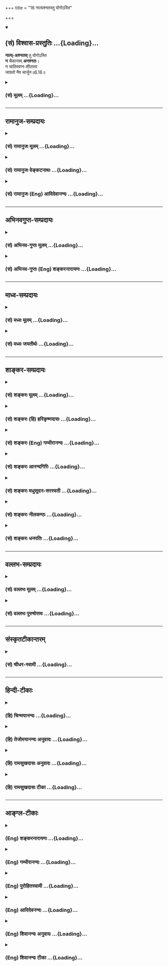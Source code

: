 +++
title = "16 नात्यश्नतस्तु योगोऽस्ति"

+++
<div class="js_include" newlevelforh1="2" title="(सं) विश्वास-प्रस्तुतिः" unfilled url="/mahAbhAratam/shlokashaH/06-bhIShma-parva/03-bhagavad-gItA-parva/saMskRtam/vishvAsa-prastutiH/06_Atma-saMyama-yogaH_a/16_nAtyashnatastu_yo.md">
<details open><summary><h2>(सं) विश्वास-प्रस्तुतिः ...{Loading}...</h2></summary>

**नात्य्-अश्नतस्** तु योगोऽस्ति  
**न** चैकान्तम् **अनश्नतः**।  
न चातिस्वप्न-शीलस्य  
जाग्रतो नैव चार्जुन॥6.16॥
</details>
</div>
<div class="js_include collapsed" newlevelforh1="3" title="(सं) मूलम्" unfilled url="/mahAbhAratam/shlokashaH/06-bhIShma-parva/03-bhagavad-gItA-parva/saMskRtam/mUlam/06_Atma-saMyama-yogaH_a/16_nAtyashnatastu_yo.md">
<details><summary><h3>(सं) मूलम् ...{Loading}...</h3></summary>

नात्यश्नतस्तु योगोऽस्ति न चैकान्तमनश्नतः।  
न चातिस्वप्नशीलस्य जाग्रतो नैव चार्जुन।।6.16।।
</details>
</div>


_________________
## रामानुज-सम्प्रदायः
<div class="js_include collapsed" newlevelforh1="3" title="(सं) रामानुजः मूलम्" unfilled url="/mahAbhAratam/shlokashaH/06-bhIShma-parva/03-bhagavad-gItA-parva/saMskRtam/rAmAnujaH/mUlam/06_Atma-saMyama-yogaH_a/16_nAtyashnatastu_yo.md">
<details><summary><h3>(सं) रामानुजः मूलम् ...{Loading}...</h3></summary>

।।6.16।। अत्यशनानशने योगविरोधिनी अतिविहारविहारौ च तथातिमात्रस्वप्नजागर्ये
तथा च अत्यायासानायासौ।

</details>
</div>
<div class="js_include collapsed" newlevelforh1="3" title="(सं) रामानुजः वेङ्कटनाथः" unfilled url="/mahAbhAratam/shlokashaH/06-bhIShma-parva/03-bhagavad-gItA-parva/saMskRtam/rAmAnujaH/venkaTanAthaH/06_Atma-saMyama-yogaH_a/16_nAtyashnatastu_yo.md">
<details><summary><h3>(सं) रामानुजः वेङ्कटनाथः ...{Loading}...</h3></summary>

  
  
।।6.16।। उचितदेशप्रभृति परमात्मचिन्तनपर्यन्तं ह्यत्र योगोपकरणमेव
अतःअन्यदपीत्युक्तम्। योगोपकरणं योगोपकारकम्।
अत्यशनादेर्योगविरोधित्वंनात्यश्नतः इति श्लोकस्यार्थः। मिताहारादेस्तु
योगोपयुक्तत्वंयुक्ताहार इति श्लोकेनोच्यत इति व्यतिरेकतोऽन्वयतश्च एक
एवार्थः स्थिरीक्रियत इति विभागमभिप्रेत्याह अत्यशनेति। युक्ताहार इति
श्लोके विहारायासयोरपि उक्तत्वात् पूर्वत्रापि हि तावभिप्रेताविति
दर्शयितुंअतिविहाराविहारावत्यायासानायासावित्युक्तम्। जाग्रतः
इत्यत्राप्यतिरनुषञ्जनीयः।
पूर्वश्लोकोक्तातिशब्दप्रतियोगिकत्वाद्युक्तशब्दो मितपर
इत्यभिप्रायेणमिताहारेत्यादिकमुक्तम्। श्रूयते हि यद्ध्यात्मसम्मितमन्नं
तदवति तन्न हिनस्ति तद्यत्कनीयो न तदवति इति। स्मरन्ति चउदरस्यार्धमन्नस्य
तृतीयमुदकस्य तु। वायोः सच्चरणार्थं तु चतुर्थमवशेषयेत् इति। अतो
न्यूनाधिकादिसमस्तदोषराहित्यं युक्तशब्देनाभिप्रेतम्। द्वन्द्वात्पूर्वमपि
परमिव प्रत्येकमन्वेतव्यम्। विहारशब्दः सञ्चारपरः
तन्द्रीपरिहारार्थविनोदपरो वा। पारिशेष्यादौचित्याच्च चेष्टाशब्दार्थोऽत्र
श्रमहेतुरायासः। दुःखशब्दासङ्कोचाद्योगसामर्थ्याच्चसकलेति विशेषितम्।
तत्फलितमाह बन्धनाशन इति। एवंविधस्य योगो दुःखहा भवतीत्यन्वये योगस्य
पूर्वसिद्धताभ्रमः स्यात् तद्वयदासायसम्पन्नो भवतीत्युक्तम्।

</details>
</div>
<div class="js_include collapsed" newlevelforh1="3" title="(सं) रामानुजः (Eng) आदिदेवानन्दः" unfilled url="/mahAbhAratam/shlokashaH/06-bhIShma-parva/03-bhagavad-gItA-parva/saMskRtam/rAmAnujaH/english/AdidevAnandaH/06_Atma-saMyama-yogaH_a/16_nAtyashnatastu_yo.md">
<details><summary><h3>(सं) रामानुजः (Eng) आदिदेवानन्दः ...{Loading}...</h3></summary>

6.16 Over-eating and excessive fasting are opposed to Yoga. So also are excessive recreation and non-recreation, too much of sleep and too much of vigil. So too, are overwork and idleness.

</details>
</div>


_________________
## अभिनवगुप्त-सम्प्रदायः
<div class="js_include collapsed" newlevelforh1="3" title="(सं) अभिनव-गुप्तः मूलम्" unfilled url="/mahAbhAratam/shlokashaH/06-bhIShma-parva/03-bhagavad-gItA-parva/saMskRtam/abhinava-guptaH/mUlam/06_Atma-saMyama-yogaH_a/16_nAtyashnatastu_yo.md">
<details><summary><h3>(सं) अभिनव-गुप्तः मूलम् ...{Loading}...</h3></summary>

।।6.16 6.17।। योगोऽस्तीति। युक्ताहारेति। आहारेषु +++(N योऽपि आहारेषु)+++
आह्रियमाणेषु विषयेषु +++(omits विषयेषु)+++। विहारः उपभोगाय प्रवृत्तिः +++(SK [n]
उपयोगाय प्रवृत्तिः)+++। तस्याश्च युक्तत्वं
नात्यन्तासक्तिर्नात्यन्तपरिवर्जनम्। एवं सर्वत्र। शिष्टं स्पष्टम्। जागरत
इत्यादि मुनेः प्रमाणत्वात्+++(N जाग्रत इति मनःप्रमाणत्वात्)+++ वेदवत्।
एवमन्यत्रापि।

</details>
</div>
<div class="js_include collapsed" newlevelforh1="3" title="(सं) अभिनव-गुप्तः (Eng) शङ्करनारायणः" unfilled url="/mahAbhAratam/shlokashaH/06-bhIShma-parva/03-bhagavad-gItA-parva/saMskRtam/abhinava-guptaH/english/shankaranArAyaNaH/06_Atma-saMyama-yogaH_a/16_nAtyashnatastu_yo.md">
<details><summary><h3>(सं) अभिनव-गुप्तः (Eng) शङ्करनारायणः ...{Loading}...</h3></summary>

6.16 See Comment under 6.17

</details>
</div>


_________________
## माध्व-सम्प्रदायः
<div class="js_include collapsed" newlevelforh1="3" title="(सं) मध्वः मूलम्" unfilled url="/mahAbhAratam/shlokashaH/06-bhIShma-parva/03-bhagavad-gItA-parva/saMskRtam/madhvaH/mUlam/06_Atma-saMyama-yogaH_a/16_nAtyashnatastu_yo.md">
<details><summary><h3>(सं) मध्वः मूलम् ...{Loading}...</h3></summary>

।।6.16।। अनशनादिनिषेधोऽशक्तस्य। उक्तं
हिनिद्राशनभयश्वासचेष्टातन्त्रादिवर्जनम्। कृत्वाऽनिमीलिताक्षस्तु शक्तो
ध्यायन्प्रसीदति (प्रसिध्यति)। इति नारदीये।

</details>
</div>
<div class="js_include collapsed" newlevelforh1="3" title="(सं) मध्वः जयतीर्थः" unfilled url="/mahAbhAratam/shlokashaH/06-bhIShma-parva/03-bhagavad-gItA-parva/saMskRtam/madhvaH/jayatIrthaH/06_Atma-saMyama-yogaH_a/16_nAtyashnatastu_yo.md">
<details><summary><h3>(सं) मध्वः जयतीर्थः ...{Loading}...</h3></summary>

।।6.16 6.17।। न चैकान्तमनश्नतः ৷৷. जाग्रतो नैव च इति
युञ्जानस्यानशनजागरणनिषेधः क्रियते ससर्वविषय इति प्रतीतिनिरासायार्थमाह
**अनशनादि**ति। कुतः इत्यतः शक्तस्य तद्विधानादित्याह **उक्तं ही**ति।
आमीलिताक्ष ईषन्निमीलिताक्षः शक्तस्त्विति सम्बन्धः। आहारादीनां केन
युक्तत्वं इत्यत आह **युक्ते**ति। उपायः समाधिः। समाधिर्हि धात्वर्थः।
तद्वत्ता च प्रत्ययार्थः। अतः सोपायेत्युक्तम्। आहारादेः सोपायत्वं नाम
कीदृशं इत्यत आह **यावते**ति। आदिपदेनेन्द्रियोत्सेकालस्यादेः सङ्ग्रहः।
उपायेन साहित्यं नाम तदविरोधित्वम्। तच्चैवम्भूतमित्यर्थः।

</details>
</div>


_________________
## शाङ्कर-सम्प्रदायः
<div class="js_include collapsed" newlevelforh1="3" title="(सं) शङ्करः मूलम्" unfilled url="/mahAbhAratam/shlokashaH/06-bhIShma-parva/03-bhagavad-gItA-parva/saMskRtam/shankaraH/mUlam/06_Atma-saMyama-yogaH_a/16_nAtyashnatastu_yo.md">
<details><summary><h3>(सं) शङ्करः मूलम् ...{Loading}...</h3></summary>

।।6.16।। **न अत्यश्नतः** आत्मसंमितमन्नपरिमाणमतीत्याश्नतः अत्यश्नतः न
**योगः अस्ति। न च एकान्तम् अनश्नतः** योगः अस्ति। यदु ह वा आत्मसंमितमन्नं
तदवति तन्न हिनस्ति यद्भूयो हिनस्ति तद्यत् कनीयोऽन्नं न तदवति (शतपथ) इति
श्रुतेः। तस्मात् योगी न आत्मसंमितात् अन्नात् अधिकं न्यूनं वा अश्नीयात्।
अथवा योगिनः योगशास्त्रे परिपठितात् अन्नपरिमाणात् अतिमात्रमश्नतः योगो
नास्ति। उक्तं हि अधर्मशब्दस्य सव्यञ्जनान्नस्य तृतीयमुदकस्य च। वायोः
संचरणार्थं तु चतुर्थमवशेषयेत् इत्यादिपरिमाणम्। तथा **न च
अतिस्वप्नशीलस्य** योगो भवति **नैव च** अतिमात्रं **जाग्रतो** भवति च
**अर्जुन**।। कथं पुनः योगो भवति इत्युच्यते

</details>
</div>
<div class="js_include collapsed" newlevelforh1="3" title="(सं) शङ्करः (हि) हरिकृष्णदासः" unfilled url="/mahAbhAratam/shlokashaH/06-bhIShma-parva/03-bhagavad-gItA-parva/saMskRtam/shankaraH/hindI/harikRShNadAsaH/06_Atma-saMyama-yogaH_a/16_nAtyashnatastu_yo.md">
<details><summary><h3>(सं) शङ्करः (हि) हरिकृष्णदासः ...{Loading}...</h3></summary>

।।6.16।। अब योगीके आहार आदिके नियम कहे जाते हैं अधिक खानेवालेका अर्थात्
अपनी शक्तिका उल्लङ्घन करके शक्तिसे अधिक भोजन करनेवालाका योग सिद्ध नहीं
होता और बिल्कुल न खानेवालेका भी योग सिद्ध नहीं होता क्योंकि यह श्रुति है
कि जो अपने शरीरकी शक्तिके अनुसार अन्न खाया जाता है वह रक्षा करता है वह
कष्ट नहीं देता ( बिगाड़ नहीं करता ) जो उससे अधिक होता है वह कष्ट देता है
और जो प्रमाणसे कम होता है वह रक्षा नहीं करता। इसलिये योगीको चाहिये कि
अपने लिये जितना उपयुक्त हो उससे कम या ज्यादा अन्न न खाय। अथवा यह अर्थ
समझो कि योगीके लिये योगशास्त्रमें बतलाया हुआ जो अन्नका परिमाण है उससे
अधिक खानेवालेका योग सिद्ध नहीं होता। वहाँ यह परिमाण बतलाया है कि पेटका
आधा भाग अर्थात् दो हिस्से तो शाकपात आदि व्यञ्जनोंसहित भोजनसे और तीसरा
हिस्सा जलसे पूर्ण करना चाहिये तथा चौथा वायुके आनेजानेके लिये खाली रखना
चाहिये इत्यादि। तथा हे अर्जुन न तो बहुत सोनेवालेका ही योग सिद्ध होता है
और न अधिक जागनेवालेको ही योगसिद्धि प्राप्त होती है।

</details>
</div>
<div class="js_include collapsed" newlevelforh1="3" title="(सं) शङ्करः (Eng) गम्भीरानन्दः" unfilled url="/mahAbhAratam/shlokashaH/06-bhIShma-parva/03-bhagavad-gItA-parva/saMskRtam/shankaraH/english/gambhIrAnandaH/06_Atma-saMyama-yogaH_a/16_nAtyashnatastu_yo.md">
<details><summary><h3>(सं) शङ्करः (Eng) गम्भीरानन्दः ...{Loading}...</h3></summary>

6.16 (Tu, but) O Arjuna, Yoga na asti, is not; atiasnatah, for one who
eats too much, for one who eats food more than his capacity; na ca, nor
is Yoga; anasnatah, for one who does not eat; ekantam, at all. This
accords with the Vedic text, 'As is well known, if one eats that much
food which is within one's capacity, then it sustains him, it does not
hurt him; that which is more, it harms him; that which is less, it does
not sustain him' (Sa. Br.; Bo. Sm. 2.7.22). Therefore, a yogi should not
eat food more or less than what is suitable for him. Or the meaning is
that Yoga is not for one who eats more food than what is prescribed for
a yogi in the scriptures on Yoga. Indeed, the antity has been mentioned
in, 'One half of the stomach is to be filled with food including
curries; the third arter is to be filled with water; but the fourth
arter is to be left for the movement of air,' etc. Similarly, Yoga is
not for ati svapna-silasya, one who habitually sleeps too long; and Yoga
is na eva, surely not; jagratah, for one who keeps awake too long. How,
again, does Yoga become possibel; This is being stated:

</details>
</div>
<div class="js_include collapsed" newlevelforh1="3" title="(सं) शङ्करः आनन्दगिरिः" unfilled url="/mahAbhAratam/shlokashaH/06-bhIShma-parva/03-bhagavad-gItA-parva/saMskRtam/shankaraH/AnandagiriH/06_Atma-saMyama-yogaH_a/16_nAtyashnatastu_yo.md">
<details><summary><h3>(सं) शङ्करः आनन्दगिरिः ...{Loading}...</h3></summary>

।।6.16।। आहारादीत्यादिशब्देन विहारजागरितादि चोच्यते
आत्मसंमितमन्नपरिमाणमष्टग्रासादि। आहारनियमे शतपथश्रुतिं प्रमाणयति **यदु ह
वा इति**। तदन्नं भुज्यमानं यदु ह वा इति प्रसिद्ध्यानूदितमवति
अनुष्ठानयोग्यतामापाद्यानुष्ठानद्वारेण भोक्तारं रक्षति न
पुनस्तदन्नमस्यानर्थाय भवतीत्यर्थः। यत्पुनरात्मसंमिताद्भूयोऽधिकतरं
शास्त्रमतिक्रम्य भुज्यते तदात्मानं हिनस्ति भोक्तुरनर्थाय भवति। यच्चान्नं
कनीयोऽल्पतरं शास्त्रनिश्चयाभावादद्यते तदन्नमनुष्ठानयोग्यतादिद्वारा न
रक्षितुं क्षमते। तस्मादत्यधिकमत्यल्पं चान्नं योगमारुरुक्षता
त्याज्यमित्यर्थः। श्रुतिसिद्धमर्थं निगमयति **तस्मादिति।**
नेत्यादेर्व्याख्यानान्तरमाह **अथवेति।** किं तदन्नपरिमाणं योगशास्त्रोक्तं
यदधिकं न्यूनं वाभ्यवहरतो योगानुपपत्तिरित्याशङ्क्याह **उक्तं**
**हीति।**पूरयेदशनेनार्धं तृतीयमुदकेन तु। वायोः संचरणार्थं तु
चतुर्थमवशेषयेत्।। इति वाक्यमादिशब्दार्थः। यथा अत्यन्तमश्नतोऽनश्नतश्च
योगो न संभवति तथात्यन्तं स्वपतो जाग्रतश्च न योगः संभवतीत्याह **तथेति।**

</details>
</div>
<div class="js_include collapsed" newlevelforh1="3" title="(सं) शङ्करः मधुसूदन-सरस्वती" unfilled url="/mahAbhAratam/shlokashaH/06-bhIShma-parva/03-bhagavad-gItA-parva/saMskRtam/shankaraH/madhusUdana-sarasvatI/06_Atma-saMyama-yogaH_a/16_nAtyashnatastu_yo.md">
<details><summary><h3>(सं) शङ्करः मधुसूदन-सरस्वती ...{Loading}...</h3></summary>

।।6.16।। एवं योगाभ्यासनिष्ठस्याहारादिनियममाह द्वाभ्याम् यद्भुक्तं
सज्जीर्यति शरीरस्य च कार्यक्षमतां संपादयति तदात्मसंमितमन्नं तदतिक्रम्य
लोभेनाधिकमश्नतो न योगोऽस्ति। अजीर्णदोषेण व्याधिपीडितत्वात्।
नचैकान्तमनश्नतो योगोऽस्ति अनाहारादत्यल्पाहाराद्वा रसपोषणाभावेन शरीरस्य
कार्याक्षमत्वात्। यदु ह वा आत्मसंमितमन्नं तदवति तन्न हिनस्ति यद्भूयो
हिनस्ति तद्यत्कनीयो न तदवति इति शतपथश्रुतेः। तस्माद्योगी
नात्मसंमितादन्नादधिकं न्यूनं वाश्नीयादित्यर्थः। अथवापूरयेदशनेनार्धं
तृतीयमुदकेन तु। वायोः संचारणार्थं तु चतुर्थमवशेषयेत्।।
इत्यादियोगशास्त्रोक्तपरिमाणादधिकं न्यूनं वाश्नतो योगो न संपद्यत
इत्यर्थः। तथातिनिद्राशीलस्यातिजाग्रतश्च योगो नैवास्ति। हे अर्जुन सावधानो
भवेत्यभिप्रायः। एकश्चकार उक्ताहारातिक्रमसमुच्चयार्थः।
अपरोऽत्रानुक्तदोषसमुच्चयार्थः। यथा मार्कण्डेयपुराणेनाध्मातः क्षुधितः
श्रान्तो न च व्याकुलचेतनः। युञ्जीत योगं राजेन्द्र योगी
सिद्ध्यर्थमात्मनः।। नातिशीते न चैवोष्णे न द्वन्द्वे नानिलान्विते।
कालेष्वेतेषु युञ्जीत न योगं ध्यानतत्परः।। इत्यादि।

</details>
</div>
<div class="js_include collapsed" newlevelforh1="3" title="(सं) शङ्करः नीलकण्ठः" unfilled url="/mahAbhAratam/shlokashaH/06-bhIShma-parva/03-bhagavad-gItA-parva/saMskRtam/shankaraH/nIlakaNThaH/06_Atma-saMyama-yogaH_a/16_nAtyashnatastu_yo.md">
<details><summary><h3>(सं) शङ्करः नीलकण्ठः ...{Loading}...</h3></summary>

।।6.16।। एवं योगाभ्यासनिष्ठस्याहारादिनियममाह द्वाभ्याम् **नात्यश्नत
इति।** एकान्तमतिशयेन। अतिजाग्रत इत्यत्राप्यतिशब्दो योज्यः।

</details>
</div>
<div class="js_include collapsed" newlevelforh1="3" title="(सं) शङ्करः धनपतिः" unfilled url="/mahAbhAratam/shlokashaH/06-bhIShma-parva/03-bhagavad-gItA-parva/saMskRtam/shankaraH/dhanapatiH/06_Atma-saMyama-yogaH_a/16_nAtyashnatastu_yo.md">
<details><summary><h3>(सं) शङ्करः धनपतिः ...{Loading}...</h3></summary>

।।6.16।। योगिन आहारादिनियमं वक्तुं प्रथमं व्यतिरेकमाह **नेति।** अत्यश्रतः
आत्मसंमितादन्नादधिकमश्रतः योगो नास्ति। नचैकान्तमात्मसंमितमप्यनश्रतो
योगोऽस्ति। उभयथापि व्याध्यादिना नाशप्रसङ्गात्। तथाच शतपथश्रुतिःयदु ह वा
आत्मसंमितमन्नं तदवति तन्न हिनस्ति यद्भूयो हिनस्ति तद्यत्कनीयो न तदवति
इति तस्माद्योगी नात्मसंमितादन्नादधिकं न्यूनं वाश्रीयात्। योगशास्त्रे
परिपठितादन्नपरिणादतिमात्रं न्यूनं वाश्रतो योगिनो योगो नास्तीति वा
व्याख्येयम्। तदुक्तम्पूरयेदशनेनार्धं तृतीयमुदकेन तु। वायोः संचरणार्थं तु
चतुर्थमवशेषयेत्।। इति। एतादृशस्य योग एव न सिध्यति। तेन
दुःखरुपसमूलसंसारपङ्कहान्या शुद्धत्वाविर्भावस्तु दूरनिरस्त इति
सूचयन्संबोधयति हे अर्जुनेति।

</details>
</div>


_________________
## वल्लभ-सम्प्रदायः
<div class="js_include collapsed" newlevelforh1="3" title="(सं) वल्लभः मूलम्" unfilled url="/mahAbhAratam/shlokashaH/06-bhIShma-parva/03-bhagavad-gItA-parva/saMskRtam/vallabhaH/mUlam/06_Atma-saMyama-yogaH_a/16_nAtyashnatastu_yo.md">
<details><summary><h3>(सं) वल्लभः मूलम् ...{Loading}...</h3></summary>

।।6.16 6.17।। तमेव परावृत्त्या द्रढयति नात्यश्नत इति स्पष्टम्। किन्तु
युक्ताहारविहारस्य योगो दुःखहा भवति।

</details>
</div>
<div class="js_include collapsed" newlevelforh1="3" title="(सं) वल्लभः पुरुषोत्तमः" unfilled url="/mahAbhAratam/shlokashaH/06-bhIShma-parva/03-bhagavad-gItA-parva/saMskRtam/vallabhaH/puruShottamaH/06_Atma-saMyama-yogaH_a/16_nAtyashnatastu_yo.md">
<details><summary><h3>(सं) वल्लभः पुरुषोत्तमः ...{Loading}...</h3></summary>

  
  
।।6.16।। एवं योगफलमुक्त्वा तस्य स्थित्यर्थमाहारादिकमाह नात्यश्नतस्त्विति।
अति अश्नतः अधिकभोक्तुर्देहपुष्ट्यर्थं भुञ्जानस्य न च। एकान्तं सर्वथा
अभुञ्जानस्य भगवत्स्वरूपमज्ञात्वा उपवासं कुर्वतः अतिस्वप्नशीलस्य
निद्राशीलस्य सर्वविस्मरणैकस्वभावस्य जाग्रतश्च न चैव योगो
मत्संयोगोऽस्ति।  
  

</details>
</div>


_________________
## संस्कृतटीकान्तरम्
<div class="js_include collapsed" newlevelforh1="3" title="(सं) श्रीधर-स्वामी" unfilled url="/mahAbhAratam/shlokashaH/06-bhIShma-parva/03-bhagavad-gItA-parva/saMskRtam/shrIdhara-svAmI/06_Atma-saMyama-yogaH_a/16_nAtyashnatastu_yo.md">
<details><summary><h3>(सं) श्रीधर-स्वामी ...{Loading}...</h3></summary>

।।6.16।। योगाभ्यासनिष्ठस्याहारादिनियममाह **नेति** द्वाभ्याम्।
अत्यन्तमधिकं भुञ्जानस्य। एकान्तमत्यन्तमभुञ्जानस्यापि योगः समाधिर्न भवति।
तथातिनिद्राशीलस्यातिजाग्रतश्च योगो नैवास्ति।

</details>
</div>


_________________
## हिन्दी-टीकाः
<div class="js_include collapsed" newlevelforh1="3" title="(हि) चिन्मयानन्दः" unfilled url="/mahAbhAratam/shlokashaH/06-bhIShma-parva/03-bhagavad-gItA-parva/hindI/chinmayAnandaH/06_Atma-saMyama-yogaH_a/16_nAtyashnatastu_yo.md">
<details><summary><h3>(हि) चिन्मयानन्दः ...{Loading}...</h3></summary>

।।6.16।। उपर्युक्त साधन और साध्य का विस्तृत विवरण जानकर यदि कोई व्यक्ति
निर्दिष्ट साध्य की प्राप्ति में स्वयं को असमर्थ पाये तो कोई आश्चर्य नहीं
। ऐसा भी नहीं कि साधक में इच्छा या प्रयत्न का अभाव हो फिर भी लक्ष्य
प्राप्त करना उसे कठिन ही प्रतीत होता है। वह क्या कारण है जो अनजाने ही
साधक को अपने साध्य से दूर ले जाता है कोई भी वैज्ञानिक सिद्धांत प्रयोग
में सफलता के लिए सावधानियों को बताये बिना पूर्ण नहीं होता। अगले कुछ
श्लोकों में ध्यानयोग के मार्ग में आने वाले सम्भावित गर्तों का संकेत किया
गया है जिनसे साधक को बचने का प्रयत्न करना चाहिए। ध्यान की सफलता के लिए
महत्त्व का नियम यह है कि अति सर्वत्र वर्जयेत् अर्थात् जीवन के कार्यों और
उपभोगो में अतिरेक का त्याग करना चाहिए। परिमितता या संयम सफलता की कुन्जी
है। असंयम से विक्षेप उत्पन्न होते हैं और संगठित व्यक्तित्व का सांमजस्य
भंग हो जाता है। इसलिए आहार विहार और निद्रा में परिमितता का होना आवश्यक
है। भगवान् कहते हैं कि अत्याधिक मात्रा में भोजन करने वाले या अति उपवास
करने वाले व्यक्ति के लिए योग असाध्य है। यहाँ खाने का अर्थ केवल मुख के
द्वारा अन्न भक्षण ही नहीं वरन् सभी इन्द्रियों के द्वारा किये जाने वाले
विषय ग्रहण है। इस शब्द में समाविष्ट हैं विषय ग्रहण मन की भावनाएँ और
बुद्धि के विचार। संक्षेप में योगाभ्यासी पुरुष के लिए नियम यह होना चाहिए
कि केवल व्यक्तिगत लाभ के लिए प्राणी जगत् का संहार किये बिना समयसमय पर जो
कुछ प्राप्त होता है उसका ग्रहण या भक्षण केवल इतना ही करे कि पेट को भार न
हो। यहाँ ठीक ही कहा गया है कि अत्याधिक निद्रा अथवा जागरण योग के अनुकूल
नहीं है। यहाँ भी विवेकपूर्ण परिमितता ही नियम होना चाहिए। संभव है कि
मन्दबुद्धि पुरुष इस श्लोक के तात्पर्य को न समझकर प्रश्न पूछे कि किस
पुरुष के लिए योग सहज साध्य होता है इसके उत्तर में कहते हैं।

</details>
</div>
<div class="js_include collapsed" newlevelforh1="3" title="(हि) तेजोमयानन्दः अनुवादः" unfilled url="/mahAbhAratam/shlokashaH/06-bhIShma-parva/03-bhagavad-gItA-parva/hindI/tejomayAnandaH/anuvAdaH/06_Atma-saMyama-yogaH_a/16_nAtyashnatastu_yo.md">
<details><summary><h3>(हि) तेजोमयानन्दः अनुवादः ...{Loading}...</h3></summary>

।।6.16।। परन्तु, हे अर्जुन ! यह योग उस पुरुष के लिए सम्भव नहीं होता, जो
अधिक खाने वाला है या बिल्कुल न खाने वाला है तथा जो अधिक सोने वाला है या
सदा जागने वाला है।।

</details>
</div>
<div class="js_include collapsed" newlevelforh1="3" title="(हि) रामसुखदासः अनुवादः" unfilled url="/mahAbhAratam/shlokashaH/06-bhIShma-parva/03-bhagavad-gItA-parva/hindI/rAmasukhadAsaH/anuvAdaH/06_Atma-saMyama-yogaH_a/16_nAtyashnatastu_yo.md">
<details><summary><h3>(हि) रामसुखदासः अनुवादः ...{Loading}...</h3></summary>

।।6.16।। हे अर्जुन ! यह योग न तो अधिक खानेवालेका और न बिलकुल न
खानेवालेका तथा न अधिक सोनेवालेका और न बिलकुल न सोनेवालेका ही सिद्ध होता
है।

</details>
</div>
<div class="js_include collapsed" newlevelforh1="3" title="(हि) रामसुखदासः टीका" unfilled url="/mahAbhAratam/shlokashaH/06-bhIShma-parva/03-bhagavad-gItA-parva/hindI/rAmasukhadAsaH/TIkA/06_Atma-saMyama-yogaH_a/16_nAtyashnatastu_yo.md">
<details><summary><h3>(हि) रामसुखदासः टीका ...{Loading}...</h3></summary>

।।6.16।।***व्याख्या--*'नात्यश्नतस्तु योगोऽस्ति'--**अधिक खानेवालेका योग
सिद्ध नहीं होता **(टिप्पणी प₀ 347)**। कारण कि अन्न अधिक खानेसे अर्थात्
भूखके बिना खानेसे अथवा भूखसे अधिक खानेसे प्यास ज्यादा लगती है, जिससे
पानी ज्यादा पीना पड़ता है। ज्यादा अन्न खाने और पानी पीनेसे पेट भारी हो
जाता है। पेट भारी होनेसे शरीर भी बोझिल मालूम देता है। शरीरमें आलस्य छा
जाता है। बार-बार पेट याद आताहै। कुछ भी काम करनेका अथवा साधन, भजन, जप,
ध्यान आदि करनेका मन नहीं करता। न तो सुखपूर्वक बैठा जाता है और न
सुखपूर्वक लेटा ही जाता है तथा न चलने-फिरनेका ही मन करता है। अजीर्ण आदि
होनेसे शरीरमें रोग पैदा हो जाते हैं। इसलिये अधिक खानेवाले पुरुषका योग
कैसे सिद्ध हो सकता है; नहीं हो सकता।

</details>
</div>


_________________
## आङ्ग्ल-टीकाः
<div class="js_include collapsed" newlevelforh1="3" title="(Eng) शङ्करनारायणः" unfilled url="/mahAbhAratam/shlokashaH/06-bhIShma-parva/03-bhagavad-gItA-parva/english/shankaranArAyaNaH/06_Atma-saMyama-yogaH_a/16_nAtyashnatastu_yo.md">
<details><summary><h3>(Eng) शङ्करनारायणः ...{Loading}...</h3></summary>

6.16. Yoga is neither for him who eats too much; nor for him who totally abstains from eating; nor for him who is prone to sleep too much; and nor for him who keeps awake too much.

</details>
</div>
<div class="js_include collapsed" newlevelforh1="3" title="(Eng) गम्भीरानन्दः" unfilled url="/mahAbhAratam/shlokashaH/06-bhIShma-parva/03-bhagavad-gItA-parva/english/gambhIrAnandaH/06_Atma-saMyama-yogaH_a/16_nAtyashnatastu_yo.md">
<details><summary><h3>(Eng) गम्भीरानन्दः ...{Loading}...</h3></summary>

6.16 But, O Arjuna, Yoga is not for one who eats too much, nor for one who does not eat at all; neither for one who habitually sleeps too long,
nor surely for one who keeps awake.

</details>
</div>
<div class="js_include collapsed" newlevelforh1="3" title="(Eng) पुरोहितस्वामी" unfilled url="/mahAbhAratam/shlokashaH/06-bhIShma-parva/03-bhagavad-gItA-parva/english/purohitasvAmI/06_Atma-saMyama-yogaH_a/16_nAtyashnatastu_yo.md">
<details><summary><h3>(Eng) पुरोहितस्वामी ...{Loading}...</h3></summary>

6.16 Meditation is not for him who eats too much, not for him who eats not at all; not for him who is overmuch addicted to sleep, not for him who is always awake.

</details>
</div>
<div class="js_include collapsed" newlevelforh1="3" title="(Eng) आदिदेवनन्दः" unfilled url="/mahAbhAratam/shlokashaH/06-bhIShma-parva/03-bhagavad-gItA-parva/english/AdidevanandaH/06_Atma-saMyama-yogaH_a/16_nAtyashnatastu_yo.md">
<details><summary><h3>(Eng) आदिदेवनन्दः ...{Loading}...</h3></summary>

6.16 Yoga is not for him who over-eats, nor for him who fasts excessively; not for him, O Arjuna, who sleeps too much, nor for him who stays awake too long.

</details>
</div>
<div class="js_include collapsed" newlevelforh1="3" title="(Eng) शिवानन्दः अनुवादः" unfilled url="/mahAbhAratam/shlokashaH/06-bhIShma-parva/03-bhagavad-gItA-parva/english/shivAnandaH/anuvAdaH/06_Atma-saMyama-yogaH_a/16_nAtyashnatastu_yo.md">
<details><summary><h3>(Eng) शिवानन्दः अनुवादः ...{Loading}...</h3></summary>

6.16 Verily Yoga is not possible for him who eats too much, nor for him who does not eat at all, nor for him who sleeps too much, nor for him who is (always) awake, O Arjuna.

</details>
</div>
<div class="js_include collapsed" newlevelforh1="3" title="(Eng) शिवानन्दः टीका" unfilled url="/mahAbhAratam/shlokashaH/06-bhIShma-parva/03-bhagavad-gItA-parva/english/shivAnandaH/TIkA/06_Atma-saMyama-yogaH_a/16_nAtyashnatastu_yo.md">
<details><summary><h3>(Eng) शिवानन्दः टीका ...{Loading}...</h3></summary>

6.16 न not; अत्यश्नतः of one who eats too much; तु verily; योगः Yoga;
अस्ति is; न not; च and; एकान्तम् at all; अनश्नतः of one who does not eat; न not; च and; अतिस्वप्नशीलस्य of one who sleeps too much; जाग्रतः
one who is awake; न not; एव even; च and; अर्जुन O Arjuna.Commentary In this verse the Lord prescribes the diet for the students of Yoga. You must observe moderation in eating and sleeping. If you eat too much you will feel drowsy; and sleep will overpower you. You will get indigestion; flatulence; diseases of the bowels and the liver. If you eat too little you will get weakness and you will not be able to sit for a long time in meditation. You should eat neither more nor less than what is actually necessary for maintaining the body in a healthy and strong state.It may mean also that success in Yoga is not possible for him who eats more than the antity prescribed in the text books on Yoga.
They prescribe Half the stomach must be filled with food a arter with water and the remaining fourth must be empty for the free movement of air. This is the Mitahara or moderate diest for a student of Yoga.If you sleep too much you will become lethargic. The mind will be dull and the body will be heavy. You cannot meditate. If you sleep too little you will experience drowsiness. You will sleep during meditation. Keep the golden medium. You will have rapid progress in Yoga.

</details>
</div>
